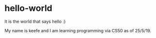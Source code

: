 # hello-world
It is the world that says hello :) 

My name is keefe and I am learning programming via CS50 as of 25/5/19. 
